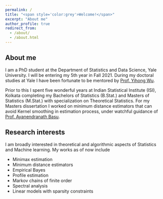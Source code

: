 ```yaml
---
permalink: /
title: "<span style='color:grey'>Welcome!</span>"
excerpt: "About me"
author_profile: true
redirect_from: 
  - /about/
  - /about.html
---
```


## About me

I am a PhD student at the Department of Statistics and Data Science, Yale University. I will be entering my 5th year in Fall 2021. During my doctoral studies at Yale I have been fortunate to be mentored by [Prof. Yihong Wu](http://www.stat.yale.edu/~yw562/). 

Prior to this I spent five wonderful years at Indian Statistical Institute (ISI), Kolkata completing my Bachelors of Statistics (B.Stat.) and Masters of Statistics (M.Stat.) with specialization on Theoretical Statistics. For my Masters dissertation I worked on minimum distance estimators that can avoid Kernel smoothing in estimation process, under watchful guidance of [Prof. Ayanendranath Basu](https://www.isical.ac.in/~ayanbasu/).

## Research interests

I am broadly interested in theoretical and algorithmic aspects of Statistics and Machine learning. My works as of now include
* Minimax estimation
* Minimum distance estimators
* Empirical Bayes
* Profile estimation
* Markov chains of finite order
* Spectral analysis
* Linear models with sparsity constraints

